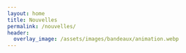```yaml
---
layout: home
title: Nouvelles
permalink: /nouvelles/
header:
  overlay_image: /assets/images/bandeaux/animation.webp
---
```


